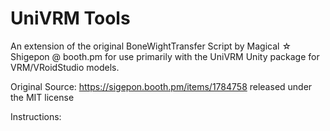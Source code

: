 # UniVRM Tools
An extension of the original BoneWightTransfer Script by Magical ☆ Shigepon @ booth.pm for use primarily with the UniVRM Unity package for VRM/VRoidStudio models.

Original Source: https://sigepon.booth.pm/items/1784758 released under the MIT license

Instructions:
  
  
  
